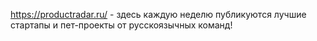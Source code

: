 https://productradar.ru/ -  здесь каждую неделю публикуются лучшие стартапы и пет-проекты от русскоязычных команд!